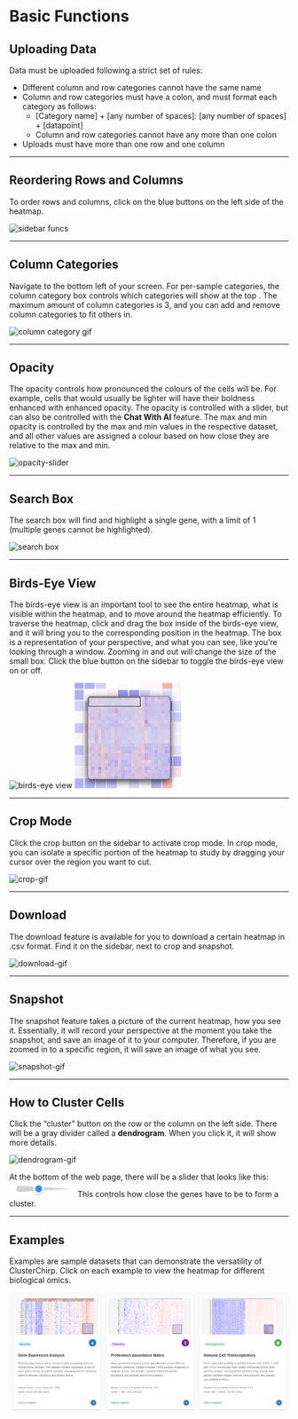 # Basic Functions

## Uploading Data
Data must be uploaded following a strict set of rules:
- Different column and row categories cannot have the same name
- Column and row categories must have a colon, and must format each category as follows:
  - [Category name] + [any number of spaces]: [any number of spaces] + [datapoint]
  - Column and row categories cannot have any more than one colon
- Uploads must have more than one row and one column

---

## Reordering Rows and Columns
To order rows and columns, click on the blue buttons on the left side of the heatmap.

![sidebar funcs](/img/cluster-row-col-order.webp)

---

## Column Categories
Navigate to the bottom left of your screen. For per-sample categories, the column category box controls which categories will show at the top .
The maximum amount of column categories is 3, and you can add and remove column categories to fit others in. 

![column category gif](/img/cluster-col-cats.webp)

---

## Opacity
The opacity controls how pronounced the colours of the cells will be. For example, cells that would usually be lighter will have their boldness enhanced with enhanced opacity. The opacity is controlled with a slider, but can also be controlled with the **Chat With AI** feature. The max and min opacity is controlled by the max and min values in the respective dataset, and all other values are assigned a colour based on how close they are relative to the max and min.

![opacity-slider](/img/cluster-opacity-slider.webp)

---

## Search Box
The search box will find and highlight a single gene, with a limit of 1 (multiple genes cannot be highlighted).

![search box](/img/cluster-searchbox.webp)

---

## Birds-Eye View
The birds-eye view is an important tool to see the entire heatmap, what is visible within the heatmap, and to move around the heatmap efficiently. To traverse the heatmap, click and drag the box inside of the birds-eye view, and it will bring you to the corresponding position in the heatmap. The box is a representation of your perspective, and what you can see, like you’re looking through a window. Zooming in and out will change the size of the small box. Click the blue button on the sidebar to toggle the birds-eye view on or off. 

![birds-eye view](/img/cluster-toggle-minimap.webp)
![birds-eye view-gif](/img/minimap.png)

---

## Crop Mode
Click the crop button on the sidebar to activate crop mode. In crop mode, you can isolate a specific portion of the heatmap to study by dragging your cursor over the region you want to cut.
<!-- PLEASE FIX WHEN CROP MODE IS FIXED -->
![crop-gif](/img/cluster-crop-func.webp)

---

## Download
The download feature is available for you to download a certain heatmap in .csv format. Find it on the sidebar, next to crop and snapshot.

![download-gif](/img/cluster-download.webp)

---

## Snapshot
The snapshot feature takes a picture of the current heatmap, how you see it. Essentially, it will record your perspective at the moment you take the snapshot, and save an image of it to your computer. Therefore, if you are zoomed in to a specific region, it will save an image of what you see.

![snapshot-gif](/img/cluster-heatmap-img.webp)

---

## How to Cluster Cells
Click the “cluster” button on the row or the column on the left side. There will be a gray divider called a **dendrogram**. When you click it, it will show more details.

![dendrogram-gif](/img/cluster-dendro-display-click.webp)


At the bottom of the web page, there will be a slider that looks like this:  ![cluster-slider](/img/cluster_slider.png)
This controls how close the genes have to be to form a cluster. 

---

## Examples
Examples are sample datasets that can demonstrate the versatility of ClusterChirp. Click on each example to view the heatmap for different biological omics.

![photo of examples](/img/photo-of-examples.png)

